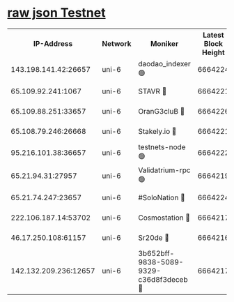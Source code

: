[raw json Testnet](https://rpc-check.junot.stavr.tech/junot/rpc-junot-result.json)
=


<table><tr><th>IP-Address</th><th>Network</th><th>Moniker</th><th>Latest Block Height</th><th>Earliest Block Height</th><th>Catching Up</th><th>Tx Index</th><th>Voting Power</th><th>Scan Time</th></tr><tr><td>143.198.141.42:26657</td><td>uni-6</td><td>daodao_indexer 🟢</td><td>6664224</td><td>1</td><td>False</td><td>off</td><td>0</td><td>2024-01-02T16:12:08.803566960UTC</td></tr><tr><td>65.109.92.241:1067</td><td>uni-6</td><td>STAVR 🔴</td><td>6664221</td><td>1138541</td><td>False</td><td>on</td><td>6042</td><td>2024-01-02T16:11:58.625324699UTC</td></tr><tr><td>65.109.88.251:33657</td><td>uni-6</td><td>OranG3cluB 🔴</td><td>6664226</td><td>1138541</td><td>False</td><td>on</td><td>11</td><td>2024-01-02T16:12:13.240684715UTC</td></tr><tr><td>65.108.79.246:26668</td><td>uni-6</td><td>Stakely.io 🔴</td><td>6664221</td><td>1570872</td><td>False</td><td>on</td><td>1358933</td><td>2024-01-02T16:11:59.011534128UTC</td></tr><tr><td>95.216.101.38:36657</td><td>uni-6</td><td>testnets-node 🟢</td><td>6664222</td><td>1615130</td><td>False</td><td>on</td><td>0</td><td>2024-01-02T16:12:01.384403171UTC</td></tr><tr><td>65.21.94.31:27957</td><td>uni-6</td><td>Validatrium-rpc 🟢</td><td>6664219</td><td>2943363</td><td>False</td><td>on</td><td>0</td><td>2024-01-02T16:11:54.136809410UTC</td></tr><tr><td>65.21.74.247:23657</td><td>uni-6</td><td>#SoloNation 🔴</td><td>6664224</td><td>5208001</td><td>False</td><td>on</td><td>112</td><td>2024-01-02T16:12:07.898812876UTC</td></tr><tr><td>222.106.187.14:53702</td><td>uni-6</td><td>Cosmostation 🔴</td><td>6664217</td><td>5344501</td><td>False</td><td>on</td><td>110003</td><td>2024-01-02T16:11:51.770324035UTC</td></tr><tr><td>46.17.250.108:61157</td><td>uni-6</td><td>Sr20de 🔴</td><td>6664216</td><td>6419777</td><td>False</td><td>on</td><td>28</td><td>2024-01-02T16:11:46.126513012UTC</td></tr><tr><td>142.132.209.236:12657</td><td>uni-6</td><td>3b652bff-9838-5089-9329-c36d8f3deceb 🔴</td><td>6664217</td><td>6641280</td><td>False</td><td>on</td><td>157563</td><td>2024-01-02T16:11:50.444425897UTC</td></tr></table>